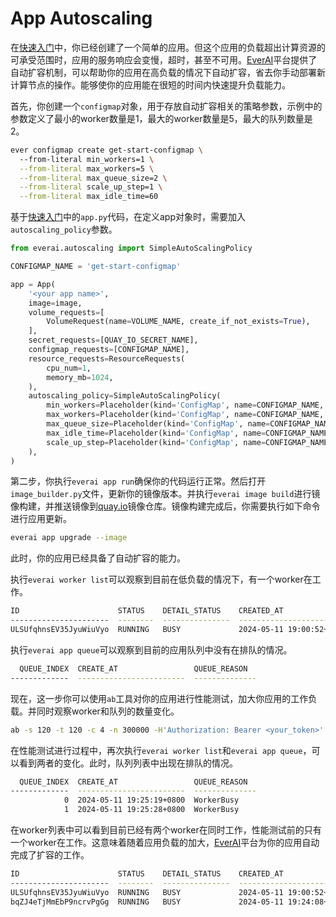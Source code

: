 # App Autoscaling

在[快速入门](https://github.com/riverhuang1107/everai_documentation/blob/main/README.md)中，你已经创建了一个简单的应用。但这个应用的负载超出计算资源的可承受范围时，应用的服务响应会变慢，超时，甚至不可用。[EverAI](https://everai.expvent.com)平台提供了自动扩容机制，可以帮助你的应用在高负载的情况下自动扩容，省去你手动部署新计算节点的操作。能够使你的应用能在很短的时间内快速提升负载能力。  

首先，你创建一个`configmap`对象，用于存放自动扩容相关的策略参数，示例中的参数定义了最小的worker数量是1，最大的worker数量是5，最大的队列数量是2。  
```bash
ever configmap create get-start-configmap \ 
  --from-literal min_workers=1 \
  --from-literal max_workers=5 \
  --from-literal max_queue_size=2 \
  --from-literal scale_up_step=1 \
  --from-literal max_idle_time=60
```
基于[快速入门](https://github.com/riverhuang1107/everai_documentation/blob/main/README.md)中的`app.py`代码，在定义app对象时，需要加入`autoscaling_policy`参数。  
```python
from everai.autoscaling import SimpleAutoScalingPolicy

CONFIGMAP_NAME = 'get-start-configmap'

app = App(
    '<your app name>',
    image=image,
    volume_requests=[
        VolumeRequest(name=VOLUME_NAME, create_if_not_exists=True),
    ],
    secret_requests=[QUAY_IO_SECRET_NAME],
    configmap_requests=[CONFIGMAP_NAME],
    resource_requests=ResourceRequests(
        cpu_num=1,
        memory_mb=1024,
    ),
    autoscaling_policy=SimpleAutoScalingPolicy(
        min_workers=Placeholder(kind='ConfigMap', name=CONFIGMAP_NAME, key='min_workers'),
        max_workers=Placeholder(kind='ConfigMap', name=CONFIGMAP_NAME, key='max_workers'),
        max_queue_size=Placeholder(kind='ConfigMap', name=CONFIGMAP_NAME, key='max_queue_size'),
        max_idle_time=Placeholder(kind='ConfigMap', name=CONFIGMAP_NAME, key='max_idle_time'),
        scale_up_step=Placeholder(kind='ConfigMap', name=CONFIGMAP_NAME, key='scale_up_step'),
    ),
)
```

第二步，你执行`everai app run`确保你的代码运行正常。然后打开`image_builder.py`文件，更新你的镜像版本。并执行`everai image build`进行镜像构建，并推送镜像到[quay.io](https://quay.io/)镜像仓库。镜像构建完成后，你需要执行如下命令进行应用更新。  
```bash
everai app upgrade --image
```

此时，你的应用已经具备了自动扩容的能力。  

执行`everai worker list`可以观察到目前在低负载的情况下，有一个worker在工作。
```bash
ID                      STATUS    DETAIL_STATUS    CREATED_AT                DELETED_AT
----------------------  --------  ---------------  ------------------------  ------------
ULSUfqhnsEV35JyuWiuVyo  RUNNING   BUSY             2024-05-11 19:00:52+0800
```
执行`everai app queue`可以观察到目前的应用队列中没有在排队的情况。
```bash
  QUEUE_INDEX  CREATE_AT                 QUEUE_REASON
-------------  ------------------------  --------------
```

现在，这一步你可以使用`ab`工具对你的应用进行性能测试，加大你应用的工作负载。并同时观察worker和队列的数量变化。
```bash
ab -s 120 -t 120 -c 4 -n 300000 -H'Authorization: Bearer <your_token>' https://everai.expvent.com/api/apps/v1/routes/<your app route name>/sse
```

在性能测试进行过程中，再次执行`everai worker list`和`everai app queue`，可以看到两者的变化。此时，队列列表中出现在排队的情况。
```bash
  QUEUE_INDEX  CREATE_AT                 QUEUE_REASON
-------------  ------------------------  --------------
            0  2024-05-11 19:25:19+0800  WorkerBusy
            1  2024-05-11 19:25:28+0800  WorkerBusy
```
在worker列表中可以看到目前已经有两个worker在同时工作，性能测试前的只有一个worker在工作。这意味着随着应用负载的加大，[EverAI](https://everai.expvent.com)平台为你的应用自动完成了扩容的工作。  
```bash
ID                      STATUS    DETAIL_STATUS    CREATED_AT                DELETED_AT
----------------------  --------  ---------------  ------------------------  ------------
ULSUfqhnsEV35JyuWiuVyo  RUNNING   BUSY             2024-05-11 19:00:52+0800
bqZJ4eTjMmEbP9ncrvPgGg  RUNNING   BUSY             2024-05-11 19:24:08+0800
```


